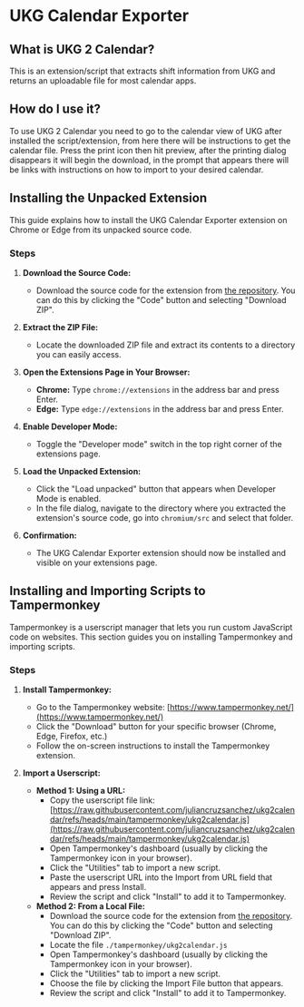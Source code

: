 # UKG Calendar Exporter

## What is UKG 2 Calendar?

This is an extension/script that extracts shift information from UKG and returns an uploadable file for most calendar apps. 

## How do I use it?

To use UKG 2 Calendar you need to go to the calendar view of UKG after installed the script/extension, from here there will be instructions to get the calendar file. Press the print icon then hit preview, after the printing dialog disappears it will begin the download, in the prompt that appears there will be links with instructions on how to import to your desired calendar.

## Installing the Unpacked Extension

This guide explains how to install the UKG Calendar Exporter extension on Chrome or Edge from its unpacked source code.

### Steps

1. **Download the Source Code:**
   - Download the source code for the extension from [the repository](https://github.com/juliancruzsanchez/ukg2calendar). You can do this by clicking the "Code" button and selecting "Download ZIP".

2. **Extract the ZIP File:**
   - Locate the downloaded ZIP file and extract its contents to a directory you can easily access.

3. **Open the Extensions Page in Your Browser:**
   - **Chrome:** Type `chrome://extensions` in the address bar and press Enter.
   - **Edge:** Type `edge://extensions` in the address bar and press Enter.

4. **Enable Developer Mode:**
   - Toggle the "Developer mode" switch in the top right corner of the extensions page.

5. **Load the Unpacked Extension:**
   - Click the "Load unpacked" button that appears when Developer Mode is enabled.
   - In the file dialog, navigate to the directory where you extracted the extension's source code, go into `chromium/src` and select that folder.

6. **Confirmation:**
   - The UKG Calendar Exporter extension should now be installed and visible on your extensions page.

## Installing and Importing Scripts to Tampermonkey

Tampermonkey is a userscript manager that lets you run custom JavaScript code on websites. This section guides you on installing Tampermonkey and importing scripts.

### Steps

1. **Install Tampermonkey:**
   - Go to the Tampermonkey website: [https://www.tampermonkey.net/](https://www.tampermonkey.net/)
   - Click the "Download" button for your specific browser (Chrome, Edge, Firefox, etc.)
   - Follow the on-screen instructions to install the Tampermonkey extension.

2. **Import a Userscript:**
   - **Method 1: Using a URL:**
     - Copy the userscript file link: [https://raw.githubusercontent.com/juliancruzsanchez/ukg2calendar/refs/heads/main/tampermonkey/ukg2calendar.js](https://raw.githubusercontent.com/juliancruzsanchez/ukg2calendar/refs/heads/main/tampermonkey/ukg2calendar.js)
     - Open Tampermonkey's dashboard (usually by clicking the Tampermonkey icon in your browser).
     - Click the "Utilities" tab to import a new script.
     - Paste the userscript URL into the Import from URL field that appears and press Install.
     - Review the script and click "Install" to add it to Tampermonkey.
   - **Method 2: From a Local File:**
     - Download the source code for the extension from [the repository](https://github.com/juliancruzsanchez/ukg2calendar). You can do this by clicking the "Code" button and selecting "Download ZIP".
     - Locate the file `./tampermonkey/ukg2calendar.js`
     - Open Tampermonkey's dashboard (usually by clicking the Tampermonkey icon in your browser).
     - Click the "Utilities" tab to import a new script.
     - Choose the file by clicking the Import File button that appears.
     - Review the script and click "Install" to add it to Tampermonkey.

